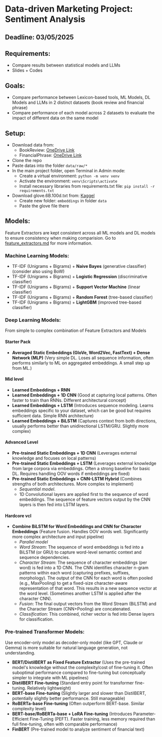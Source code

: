 # Data-driven Marketing Project: Sentiment Analysis

## Deadline: 03/05/2025

## Requirements:
- Compare results between statistical models and LLMs
- Slides + Codes

## Goals:
- Compare performance between Lexicon-based tools, ML Models, DL Models and LLMs in 2 distinct datasets (book review and financial phrase)
- Compare performance of each model across 2 datasets to evaluate the impact of different data on the same model

## Setup:
- Download data from:
    + BookReview: [OneDrive Link](https://stneuedu-my.sharepoint.com/:f:/g/personal/11221106_st_neu_edu_vn/EjuHGwMvVxdFrNqojayLjhEBGbTNrFRfSgihvONdm91fZQ?e=lkD7qn)
    + FinancialPhrase: [OneDrive Link](https://stneuedu-my.sharepoint.com/:f:/g/personal/11221106_st_neu_edu_vn/EhkE1oHqgfJLp4GTxllBgbQBiEcv4bycqvS4-twJfHS_FA?e=bDjNM2)
- Clone the repo
- Paste datas into the folder `data/raw/*`
- In the main project folder, open Terminal in Admin mode:
    - Create a virtual environment: `python -m venv venv`
    - Activate the environment: `venv\Scripts\activate`
    - Install necessary libraries from requirements.txt file: `pip install -r requirements.txt`
- Download glove.6B.100d.txt from: [Kaggel](https://www.kaggle.com/datasets/danielwillgeorge/glove6b100dtxt)
    - Create new folder: `embeddings` in folder `data`
    - Paste the glove file there

## Models:
Feature Extractors are kept consistent across all ML models and DL models to ensure consistency when making comparision. Go to [feature_extractors.md](note/features_extractors.md) for more information.

### Machine Learning Models:
- TF-IDF (Unigrams + Bigrams) + **Naive Bayes** (generative classifier) (consider also using BoW)
- TF-IDF (Unigrams + Bigrams) + **Logistic Regression** (discriminative classifier)
- TF-IDF (Unigrams + Bigrams) + **Support Vector Machine** (linear classifier)
- TF-IDF (Unigrams + Bigrams) + **Random Forest** (tree-based classifier)
- TF-IDF (Unigrams + Bigrams) + **LightGBM** (improved tree-based classifier)

### Deep Learning Models:
From simple to complex combination of Feature Extractors and Models

#### Starter Pack
- **Averaged Static Embeddings (GloVe, Word2Vec, FastText) + Dense Network (MLP)** (Very simple DL. Loses all sequence information, often performs similarly to ML on aggregated embeddings. A small step up from ML.)

#### Mid level
- **Learned Embeddings + RNN** 
- **Learned Embeddings + 1D CNN** (Good at capturing local patterns. Often faster to train than RNNs. Different architectural concept)
- **Learned Embeddings + LSTM** (Introduces sequence modeling. Learns embeddings specific to your dataset, which can be good but requires sufficient data. Simple RNN architecture)
- **Learned Embeddings + BiLSTM** (Captures context from both directions, usually performs better than unidirectional LSTM/GRU. Slightly more complex)

#### Advanced Level
- **Pre-trained Static Embeddings + 1D CNN** (Leverages external knowledge and focuses on local patterns)
- **Pre-trained Static Embeddings + LSTM** (Leverages external knowledge from large corpora via embeddings. Often a strong baseline for basic DL. Requires handling OOV words if embeddings are fixed)
- **Pre-trained Static Embeddings + CNN-LSTM Hybrid** (Combines strengths of both architectures. More complex to implement)
    - *Sequential model*. 
    - 1D Convolutional layers are applied first to the sequence of word embeddings. The sequence of feature vectors output by the CNN layers is then fed into LSTM layers.

#### Hardcore vcl
- **Combine BiLSTM for Word Embeddings and CNN for Character Embeddings** (Feature fusion. Handles OOV words well. Significantly more complex architecture and input pipeline)
    - *Parallel model*
    - *Word Stream*: The sequence of word embeddings is fed into a BiLSTM (or GRU) to capture word-level semantic context and sequence dependencies.
    - *Character Stream*: The sequence of character embeddings (per word) is fed into a 1D CNN. The CNN identifies character n-gram patterns within each word (capturing prefixes, suffixes, morphology). The output of the CNN for each word is often pooled (e.g., MaxPooling) to get a fixed-size character-aware representation of that word. This results in a new sequence vector at the word level. (Sometimes another LSTM is applied after the character CNN).
    - *Fusion*: The final output vectors from the Word Stream (BiLSTM) and the Character Stream (CNN+Pooling) are concatenated.
    - *Classification*: This combined, richer vector is fed into Dense layers for classification.

### Pre-trained Transformer Models:
Use encoder-only model as decoder-only model (like GPT, Claude or Gemma) is more suitable for natural language generation, not understanding.

- **BERT/DistilBERT as Fixed Feature Extractor** (Uses the pre-trained model's knowledge without the complexity/cost of fine-tuning it. Often suboptimal performance compared to fine-tuning but conceptually simpler to integrate with ML pipelines)
- **DistilBERT Fine-tuning** (Standard entry point for transformer fine-tuning. Relatively lightweight)
- **BERT-base Fine-tuning** (Slightly larger and slower than DistilBERT, potentially slightly better performance. Still manageable)
- **RoBERTa-base Fine-tuning** (Often outperform BERT-base. Similar complexity level)
- **BERT-base/RoBERTa-base + LoRA Fine-tuning** (Introduces Parameter-Efficient Fine-Tuning (PEFT). Faster training, less memory required than full fine-tuning, often with comparable performance)
- **FinBERT** (Pre-trained model to analyze sentiment of financial text)